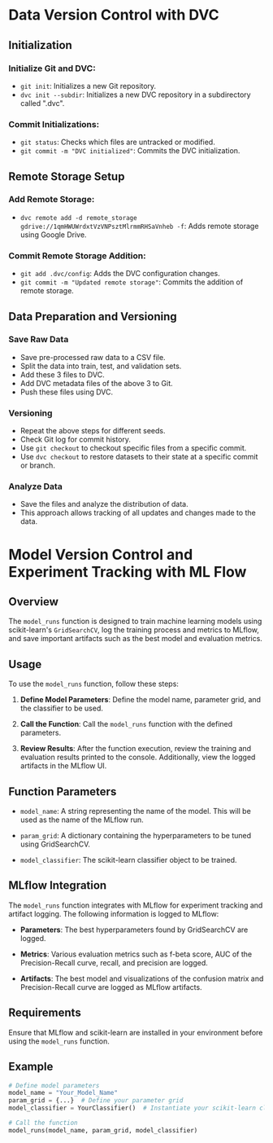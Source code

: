 # Data Version Control with DVC

## Initialization

### Initialize Git and DVC:

- `git init`: Initializes a new Git repository.
- `dvc init --subdir`: Initializes a new DVC repository in a subdirectory called ".dvc".

### Commit Initializations:

- `git status`: Checks which files are untracked or modified.
- `git commit -m "DVC initialized"`: Commits the DVC initialization.

## Remote Storage Setup

### Add Remote Storage:

- `dvc remote add -d remote_storage gdrive://1qmHWUWrdxtVzVNPsztMlrmmRHSaVnheb -f`: Adds remote storage using Google Drive.

### Commit Remote Storage Addition:

- `git add .dvc/config`: Adds the DVC configuration changes.
- `git commit -m "Updated remote storage"`: Commits the addition of remote storage.

## Data Preparation and Versioning

### Save Raw Data

- Save pre-processed raw data to a CSV file.
- Split the data into train, test, and validation sets.
- Add these 3 files to DVC.
- Add DVC metadata files of the above 3 to Git.
- Push these files using DVC.

### Versioning

- Repeat the above steps for different seeds.
- Check Git log for commit history.
- Use `git checkout` to checkout specific files from a specific commit.
- Use `dvc checkout` to restore datasets to their state at a specific commit or branch.

### Analyze Data

- Save the files and analyze the distribution of data.
- This approach allows tracking of all updates and changes made to the data.

# Model Version Control and Experiment Tracking with ML Flow

## Overview

The `model_runs` function is designed to train machine learning models using scikit-learn's `GridSearchCV`, log the training process and metrics to MLflow, and save important artifacts such as the best model and evaluation metrics.

## Usage

To use the `model_runs` function, follow these steps:

1. **Define Model Parameters**: Define the model name, parameter grid, and the classifier to be used.

2. **Call the Function**: Call the `model_runs` function with the defined parameters.

3. **Review Results**: After the function execution, review the training and evaluation results printed to the console. Additionally, view the logged artifacts in the MLflow UI.

## Function Parameters

- `model_name`: A string representing the name of the model. This will be used as the name of the MLflow run.
  
- `param_grid`: A dictionary containing the hyperparameters to be tuned using GridSearchCV.

- `model_classifier`: The scikit-learn classifier object to be trained.

## MLflow Integration

The `model_runs` function integrates with MLflow for experiment tracking and artifact logging. The following information is logged to MLflow:

- **Parameters**: The best hyperparameters found by GridSearchCV are logged.
  
- **Metrics**: Various evaluation metrics such as f-beta score, AUC of the Precision-Recall curve, recall, and precision are logged.

- **Artifacts**: The best model and visualizations of the confusion matrix and Precision-Recall curve are logged as MLflow artifacts.

## Requirements

Ensure that MLflow and scikit-learn are installed in your environment before using the `model_runs` function.

## Example

```python
# Define model parameters
model_name = "Your_Model_Name"
param_grid = {...}  # Define your parameter grid
model_classifier = YourClassifier()  # Instantiate your scikit-learn classifier

# Call the function
model_runs(model_name, param_grid, model_classifier)


